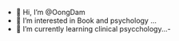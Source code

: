 - 👋 Hi, I’m @OongDam
- 👀 I’m interested in Book and psychology ...
- 🌱 I’m currently learning clinical psycchology...-

<!---
OongDam/OongDam is a ✨ special ✨ repository because its `README.md` (this file) appears on your GitHub profile.
You can click the Preview link to take a look at your changes.
--->
